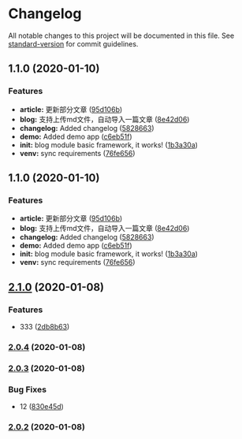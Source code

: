 # Changelog

All notable changes to this project will be documented in this file. See [standard-version](https://github.com/conventional-changelog/standard-version) for commit guidelines.

## 1.1.0 (2020-01-10)


### Features

* **article:** 更新部分文章 ([95d106b](https://github.com/qzhqzh/pudge/commit/95d106bd2a14641a1abebd558dbe4a1af6fb683d))
* **blog:** 支持上传md文件，自动导入一篇文章 ([8e42d06](https://github.com/qzhqzh/pudge/commit/8e42d06d3bb7394e68d923c805fdf37899a01fe7))
* **changelog:** Added changelog ([5828663](https://github.com/qzhqzh/pudge/commit/5828663662a1842c910edfd1ddd2b96f98ac4ea7))
* **demo:** Added demo app ([c6eb51f](https://github.com/qzhqzh/pudge/commit/c6eb51f350eed48f13c374c9c2630c43fcb0cbb2))
* **init:** blog module basic framework, it works! ([1b3a30a](https://github.com/qzhqzh/pudge/commit/1b3a30ae92ae7d3edf69dce824d1927d623ea5fd))
* **venv:** sync requirements ([76fe656](https://github.com/qzhqzh/pudge/commit/76fe6564b3dc202ccf22168ce8ea99c961719366))

## 1.1.0 (2020-01-10)


### Features

* **article:** 更新部分文章 ([95d106b](https://github.com/qzhqzh/pudge/commit/95d106bd2a14641a1abebd558dbe4a1af6fb683d))
* **blog:** 支持上传md文件，自动导入一篇文章 ([8e42d06](https://github.com/qzhqzh/pudge/commit/8e42d06d3bb7394e68d923c805fdf37899a01fe7))
* **changelog:** Added changelog ([5828663](https://github.com/qzhqzh/pudge/commit/5828663662a1842c910edfd1ddd2b96f98ac4ea7))
* **demo:** Added demo app ([c6eb51f](https://github.com/qzhqzh/pudge/commit/c6eb51f350eed48f13c374c9c2630c43fcb0cbb2))
* **init:** blog module basic framework, it works! ([1b3a30a](https://github.com/qzhqzh/pudge/commit/1b3a30ae92ae7d3edf69dce824d1927d623ea5fd))
* **venv:** sync requirements ([76fe656](https://github.com/qzhqzh/pudge/commit/76fe6564b3dc202ccf22168ce8ea99c961719366))

## [2.1.0](https://github.com/qzhqzh/pudge/compare/v2.0.4...v2.1.0) (2020-01-08)


### Features

* 333 ([2db8b63](https://github.com/qzhqzh/pudge/commit/2db8b63157ce4d21cedc620510267fc165e41233))

### [2.0.4](https://github.com/qzhqzh/pudge/compare/v2.0.3...v2.0.4) (2020-01-08)

### [2.0.3](https://github.com/qzhqzh/pudge/compare/v2.0.2...v2.0.3) (2020-01-08)


### Bug Fixes

* 12 ([830e45d](https://github.com/qzhqzh/pudge/commit/830e45dfe58913d228971edd5b2c9c34bac6a335))

### [2.0.2](https://github.com/qzhqzh/pudge/compare/v2.0.1...v2.0.2) (2020-01-08)
